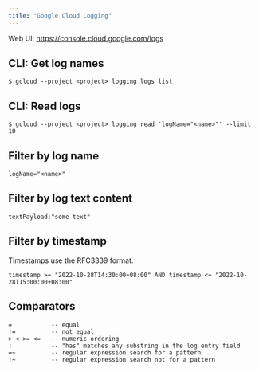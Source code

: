 ```yaml
---
title: "Google Cloud Logging"
---
```


Web UI: https://console.cloud.google.com/logs

## CLI: Get log names

```
$ gcloud --project <project> logging logs list
```

## CLI: Read logs

```
$ gcloud --project <project> logging read 'logName="<name>"' --limit 10
```

## Filter by log name

```
logName="<name>"
```

## Filter by log text content

```
textPayload:"some text"
```

## Filter by timestamp

Timestamps use the RFC3339 format.

```
timestamp >= "2022-10-28T14:30:00+08:00" AND timestamp <= "2022-10-28T15:00:00+08:00"
```

## Comparators

```
=           -- equal
!=          -- not equal
> < >= <=   -- numeric ordering
:           -- "has" matches any substring in the log entry field
=~          -- regular expression search for a pattern
!~          -- regular expression search not for a pattern
```
